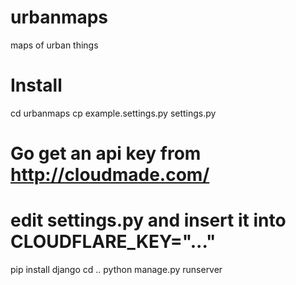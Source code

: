urbanmaps
=========

maps of urban things


Install
=========
cd urbanmaps
cp example.settings.py settings.py
# Go get an api key from http://cloudmade.com/
# edit settings.py and insert it into CLOUDFLARE_KEY="..."
pip install django
cd ..
python manage.py runserver
